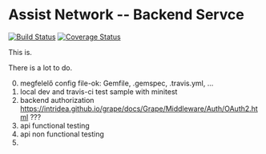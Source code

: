 Assist Network -- Backend Servce
================================

[![Build Status](https://travis-ci.org/AssistNetwork/an-backend.svg)](https://travis-ci.org/AssistNetwork/an-backend)
[![Coverage Status](https://coveralls.io/repos/AssistNetwork/an-backend/badge.svg?branch=master&service=github)](https://coveralls.io/github/AssistNetwork/an-backend?branch=master)

This is.

There is a lot to do.

0. megfelelő config file-ok: Gemfile, .gemspec, .travis.yml, ...
1. local dev and travis-ci test sample with minitest 
2. backend authorization https://intridea.github.io/grape/docs/Grape/Middleware/Auth/OAuth2.html ???
3. api functional testing
4. api non functional testing
5. 
